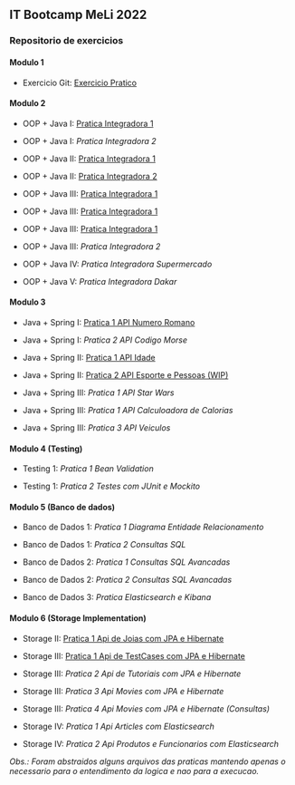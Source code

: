 ## IT Bootcamp MeLi 2022

  

### Repositorio de exercicios

  

#### Modulo 1

- Exercicio Git: [Exercicio Pratico](/modulo1/exercicio-git)

  

#### Modulo 2

- OOP + Java I: [Pratica Integradora 1](modulo-2/java-i)

- OOP + Java I: _Pratica Integradora 2_

- OOP + Java II: [Pratica Integradora 1](modulo-2/java-ii/pratica-integradora-1)

- OOP + Java II: [Pratica Integradora 2](modulo-2/java-ii/pratica-integradora-2)

- OOP + Java III: [Pratica Integradora 1](modulo-2/java-iii/exercicio1)

- OOP + Java III: [Pratica Integradora 1](modulo-2/java-iii/exercicio2)

- OOP + Java III: [Pratica Integradora 1](modulo-2/java-iii/exercicio3)

- OOP + Java III: _Pratica Integradora 2_

- OOP + Java IV: _Pratica Integradora Supermercado_

- OOP + Java V: _Pratica Integradora Dakar_

  
  
  

#### Modulo 3

- Java + Spring I: [Pratica 1 API Numero Romano](modulo-3/java-spring-i/pratica-integradora-1)

-  Java + Spring I: _Pratica 2 API Codigo Morse_

-  Java + Spring II: [Pratica 1 API Idade](modulo-3/java-spring-i/pratica-integradora-1)

-  Java + Spring II: [Pratica 2 API Esporte e Pessoas (WIP)](modulo-3/java-spring-i/pratica-integradora-2)

-  Java + Spring III: _Pratica 1 API Star Wars_

 -  Java + Spring III: _Pratica 1 API Calculoadora de Calorias_

-  Java + Spring III: _Pratica 3 API Veiculos_

  

#### Modulo 4 (Testing)

- Testing 1: _Pratica 1 Bean Validation_

- Testing 1: _Pratica 2 Testes com JUnit e Mockito_

  
  

#### Modulo 5 (Banco de dados)

- Banco de Dados 1: _Pratica 1 Diagrama Entidade Relacionamento_

- Banco de Dados 1: _Pratica 2 Consultas SQL_

- Banco de Dados 2: _Pratica 1 Consultas SQL Avancadas_

- Banco de Dados 2: _Pratica 2 Consultas SQL Avancadas_

- Banco de Dados 3: _Pratica Elasticsearch e Kibana_

  

#### Modulo 6 (Storage Implementation)

- Storage II: [Pratica 1 Api de Joias com JPA e Hibernate](modulo-6/storage-implamentation-ii/joalheria)

- Storage III: [Pratica 1 Api de TestCases com JPA e Hibernate](modulo-6/storage-implamentation-iii/tests)

- Storage III: _Pratica 2 Api de Tutoriais com JPA e Hibernate_

- Storage III: _Pratica 3 Api Movies com JPA e Hibernate_

- Storage III: _Pratica 4 Api Movies com JPA e Hibernate (Consultas)_

- Storage IV: _Pratica 1 Api Articles com Elasticsearch_

- Storage IV: _Pratica 2 Api Produtos e Funcionarios com Elasticsearch_

  

*Obs.: Foram abstraidos alguns arquivos das praticas mantendo apenas o necessario para o entendimento da logica e nao para a execucao.*